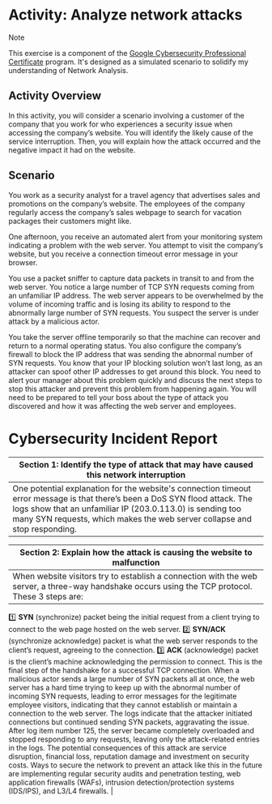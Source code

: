 # Activity: Analyze network attacks

> [!NOTE]
> This exercise is a component of the [Google Cybersecurity Professional Certificate](https://www.coursera.org/professional-certificates/google-cybersecurity) program. It's designed as a simulated scenario to solidify my understanding of Network Analysis.
  
## Activity Overview
In this activity, you will consider a scenario involving a customer of the company that you work for who experiences a security issue when accessing the company’s website. You will  identify the likely cause of the service interruption. Then, you will explain how the attack occurred and the negative impact it had on the website. 

## Scenario
You work as a security analyst for a travel agency that advertises sales and promotions on the company’s website. The employees of the company regularly access the company’s sales webpage to search for vacation packages their customers might like. 

One afternoon, you receive an automated alert from your monitoring system indicating a problem with the web server. You attempt to visit the company’s website, but you receive a connection timeout error message in your browser.

You use a packet sniffer to capture data packets in transit to and from the web server. You notice a large number of TCP SYN requests coming from an unfamiliar IP address. The web server appears to be overwhelmed by the volume of incoming traffic and is losing its ability to respond to the abnormally large number of SYN requests. You suspect the server is under attack by a malicious actor. 

You take the server offline temporarily so that the machine can recover and return to a normal operating status. You also configure the company’s firewall to block the IP address that was sending the abnormal number of SYN requests. You know that your IP blocking solution won’t last long, as an attacker can spoof other IP addresses to get around this block. You need to alert your manager about this problem quickly and discuss the next steps to stop this attacker and prevent this problem from happening again. You will need to be prepared to tell your boss about the type of attack you discovered and how it was affecting the web server and employees.

# Cybersecurity Incident Report
| Section 1: Identify the type of attack that may have caused this network interruption |
|---------------------------------------------------------------------------------------|
| One potential explanation for the website's connection timeout error message is that there’s been a DoS SYN flood attack. The logs show that an unfamiliar IP (203.0.113.0) is sending too many SYN requests, which makes the web server collapse and stop responding.|

| Section 2: Explain how the attack is causing the website to malfunction |
|-------------------------------------------------------------------------|
| When website visitors try to establish a connection with the web server, a three-way handshake occurs using the TCP protocol. These 3 steps are:
:one: **SYN** (synchronize)  packet being the initial request from a client trying to connect to the web page hosted on the web server. 
:two: **SYN/ACK** (synchronize acknowledge) packet is what the web server responds to the client’s request, agreeing to the connection. 
:three: **ACK** (acknowledge) packet is the client’s machine acknowledging the permission to connect. This is the final step of the handshake for a successful TCP connection.
When a malicious actor sends a large number of SYN packets all at once, the web server has a hard time trying to keep up with the abnormal number of incoming SYN requests, leading to error messages for the legitimate employee visitors, indicating that they cannot establish or maintain a connection to the web server. The logs indicate that the attacker initiated connections but continued sending SYN packets, aggravating the issue. After log item number 125, the server became completely overloaded and stopped responding to any requests, leaving only the attack-related entries in the logs.
The potential consequences of this attack are service disruption, financial loss, reputation damage and investment on security costs. Ways to secure the network to prevent an attack like this in the future are implementing regular security audits and penetration testing, web application firewalls (WAFs), intrusion detection/protection systems (IDS/IPS), and L3/L4 firewalls. |

